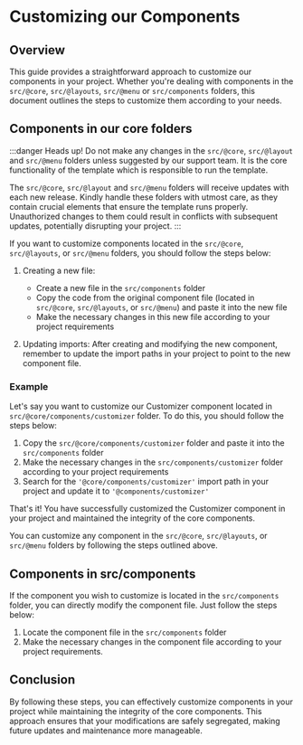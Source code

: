 # Customizing our Components

## Overview

This guide provides a straightforward approach to customize our components in your project. Whether you're dealing with components in the `src/@core`, `src/@layouts`, `src/@menu` or `src/components` folders, this document outlines the steps to customize them according to your needs.

## Components in our core folders

:::danger Heads up!
Do not make any changes in the `src/@core`, `src/@layout` and `src/@menu` folders unless suggested by our support team. It is the core functionality of the template which is responsible to run the template.

The `src/@core`, `src/@layout` and `src/@menu` folders will receive updates with each new release. Kindly handle these folders with utmost care, as they contain crucial elements that ensure the template runs properly. Unauthorized changes to them could result in conflicts with subsequent updates, potentially disrupting your project.
:::

If you want to customize components located in the `src/@core`, `src/@layouts`, or `src/@menu` folders, you should follow the steps below:

1. Creating a new file:

   - Create a new file in the `src/components` folder
   - Copy the code from the original component file (located in `src/@core`, `src/@layouts`, or `src/@menu`) and paste it into the new file
   - Make the necessary changes in this new file according to your project requirements

2. Updating imports: After creating and modifying the new component, remember to update the import paths in your project to point to the new component file.

### Example

Let's say you want to customize our Customizer component located in `src/@core/components/customizer` folder. To do this, you should follow the steps below:

1. Copy the `src/@core/components/customizer` folder and paste it into the `src/components` folder
2. Make the necessary changes in the `src/components/customizer` folder according to your project requirements
3. Search for the `'@core/components/customizer'` import path in your project and update it to `'@components/customizer'`

That's it! You have successfully customized the Customizer component in your project and maintained the integrity of the core components.

You can customize any component in the `src/@core`, `src/@layouts`, or `src/@menu` folders by following the steps outlined above.

## Components in src/components

If the component you wish to customize is located in the `src/components` folder, you can directly modify the component file. Just follow the steps below:

1. Locate the component file in the `src/components` folder
2. Make the necessary changes in the component file according to your project requirements.

## Conclusion

By following these steps, you can effectively customize components in your project while maintaining the integrity of the core components. This approach ensures that your modifications are safely segregated, making future updates and maintenance more manageable.
